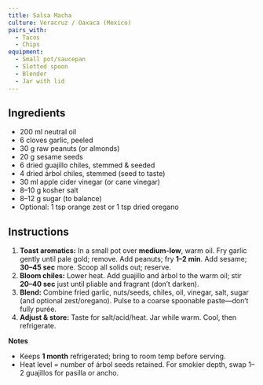 ```yaml
---
title: Salsa Macha
culture: Veracruz / Oaxaca (Mexico)
pairs_with:
  - Tacos
  - Chips
equipment:
  - Small pot/saucepan
  - Slotted spoon
  - Blender
  - Jar with lid
---
```


## Ingredients
- 200 ml neutral oil
- 6 cloves garlic, peeled
- 30 g raw peanuts (or almonds)
- 20 g sesame seeds
- 6 dried guajillo chiles, stemmed & seeded
- 4 dried árbol chiles, stemmed (seed to taste)
- 30 ml apple cider vinegar (or cane vinegar)
- 8–10 g kosher salt
- 8–12 g sugar (to balance)
- Optional: 1 tsp orange zest or 1 tsp dried oregano

## Instructions
1. **Toast aromatics:** In a small pot over **medium-low**, warm oil. Fry garlic gently until pale gold; remove. Add peanuts; fry **1–2 min**. Add sesame; **30–45 sec** more. Scoop all solids out; reserve.
2. **Bloom chiles:** Lower heat. Add guajillo and árbol to the warm oil; stir **20–40 sec** just until pliable and fragrant (don’t darken).
3. **Blend:** Combine fried garlic, nuts/seeds, chiles, oil, vinegar, salt, sugar (and optional zest/oregano). Pulse to a coarse spoonable paste—don’t fully purée.
4. **Adjust & store:** Taste for salt/acid/heat. Jar while warm. Cool, then refrigerate.

**Notes**
- Keeps **1 month** refrigerated; bring to room temp before serving.  
- Heat level = number of árbol seeds retained. For smokier depth, swap 1–2 guajillos for pasilla or ancho.
